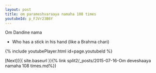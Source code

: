 ```yaml
---
layout: post
title: om parameshvaraaya namaha 108 times
youtubeId: p_FJVr23B6Y
---
```

 
 
Om Dandine nama 
 
 -  Who has a stick in his hand (like a Brahma chari) 
 
  
 
  
 
 
 
 
 
 


{% include youtubePlayer.html id=page.youtubeId %}
 
[Next]({{ site.baseurl }}{% link  split2/_posts/2015-07-16-Om deveshaaya namaha 108 times.md%})
 
